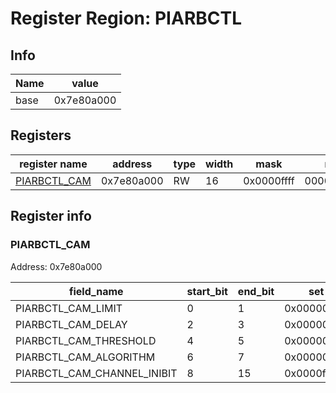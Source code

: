 # Register Region: PIARBCTL


## Info
| Name | value |
| --- | --- |
| base | 0x7e80a000 |

## Registers

| register name | address | type | width | mask | reset |
| --- | --- | --- | --- | --- | --- |
| [PIARBCTL_CAM](#piarbctl_cam) | 0x7e80a000 | RW | 16 | 0x0000ffff | 0000000000 |

## Register info


### PIARBCTL_CAM
 Address: 0x7e80a000

| field_name | start_bit | end_bit | set | clear | reset |
| --- | --- | --- | --- | --- | --- |
| PIARBCTL_CAM_LIMIT | 0 | 1 | 0x00000003 | 0xfffffffc | 0x0 |
| PIARBCTL_CAM_DELAY | 2 | 3 | 0x0000000c | 0xfffffff3 | 0x0 |
| PIARBCTL_CAM_THRESHOLD | 4 | 5 | 0x00000030 | 0xffffffcf | 0x0 |
| PIARBCTL_CAM_ALGORITHM | 6 | 7 | 0x000000c0 | 0xffffff3f | 0x0 |
| PIARBCTL_CAM_CHANNEL_INIBIT | 8 | 15 | 0x0000ff00 | 0xffff00ff | 0x0 |
